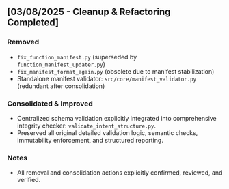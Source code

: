 ## [03/08/2025 - Cleanup & Refactoring Completed]

### Removed
- `fix_function_manifest.py` (superseded by `function_manifest_updater.py`)
- `fix_manifest_format_again.py` (obsolete due to manifest stabilization)
- Standalone manifest validator: `src/core/manifest_validator.py` (redundant after consolidation)

### Consolidated & Improved
- Centralized schema validation explicitly integrated into comprehensive integrity checker: `validate_intent_structure.py`.
- Preserved all original detailed validation logic, semantic checks, immutability enforcement, and structured reporting.

### Notes
- All removal and consolidation actions explicitly confirmed, reviewed, and verified.
